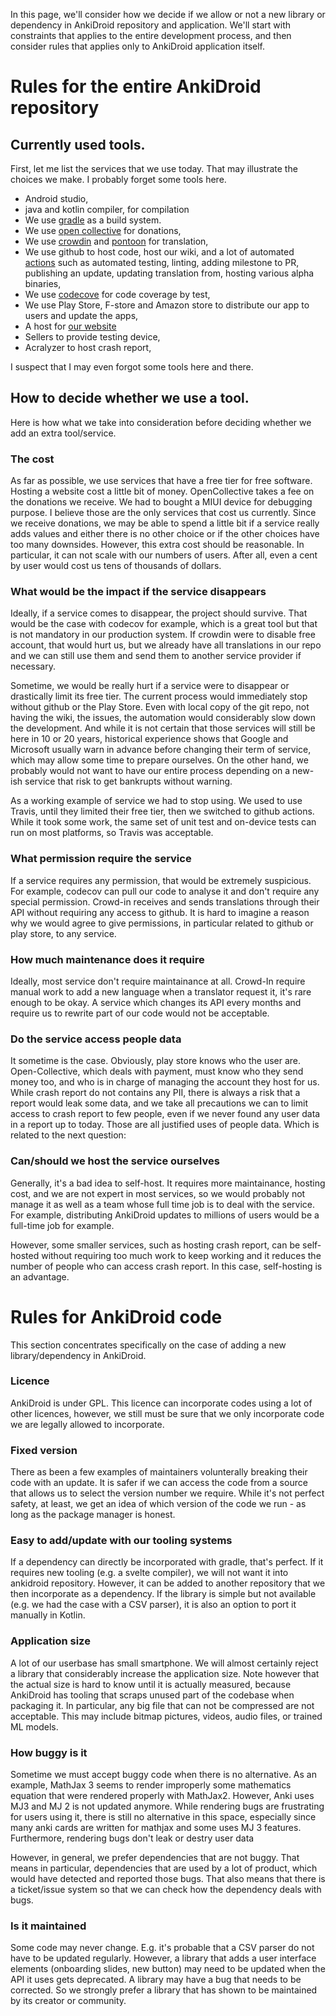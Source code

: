 In this page, we'll consider how we decide if we allow or not a new library or dependency in AnkiDroid repository and application. We'll start with constraints that applies to the entire development process, and then consider rules that applies only to AnkiDroid application itself.

# Rules for the entire AnkiDroid repository

## Currently used tools.

First, let me list the services that we use today. That may illustrate the choices we make. I probably forget some tools here.

* Android studio,
* java and kotlin compiler, for compilation
* We use [gradle](https://github.com/ankidroid/Anki-Android/blob/main/gradlew) as a build system.
* We use [open collective](https://opencollective.com/ankidroid) for donations,
* We use [crowdin](https://crowdin.com/project/ankidroid) and [pontoon](https://i18n.ankiweb.net/) for translation,
* We use github to host code, host our wiki, and a lot of automated [actions](https://github.com/ankidroid/Anki-Android/tree/main/.github/workflows) such as automated testing, linting, adding milestone to PR, publishing an update, updating translation from, hosting various alpha binaries,
* We use [codecove](https://codecov.io/gh/ankidroid/Anki-Android/) for code coverage by test,
* We use Play Store, F-store and Amazon store to distribute our app to users and update the apps,
* A host for [our website](https://docs.ankidroid.org/)
* Sellers to provide testing device,
* Acralyzer to host crash report,

I suspect that I may even forgot some tools here and there.

## How to decide whether we use a tool.

Here is how what we take into consideration before deciding whether we add an extra tool/service.

### The cost

As far as possible, we use services that have a free tier for free software. Hosting a website cost a little bit of money. OpenCollective takes a fee on the donations we receive. We had to bought a MIUI device for debugging purpose.  I believe those are the only services that cost us currently. Since we receive donations, we may be able to spend a little bit if a service really adds values and either there is no other choice or if the other choices have too many downsides. However, this extra cost should be reasonable. In particular, it can not scale with our numbers of users. After all, even a cent by user would cost us tens of thousands of dollars.

### What would be the impact if the service disappears

Ideally, if a service comes to disappear, the project should survive. That would be the case with codecov for example, which is a great tool but that is not mandatory in our production system. If crowdin were to disable free account, that would hurt us, but we already have all translations in our repo and we can still use them and send them to another service provider if necessary.

Sometime, we would be really hurt if a service were to disappear or drastically limit its free tier. The current process would immediately stop without github or the Play Store. Even with local copy of the git repo, not having the wiki, the issues, the automation would considerably slow down the development. And while it is not certain that those services will still be here in 10 or 20 years, historical experience shows that Google and Microsoft usually warn in advance before changing their term of service, which may allow some time to prepare ourselves. On the other hand, we probably would not want to have our entire process depending on a new-ish service that risk to get bankrupts without warning.

As a working example of service we had to stop using. We used to use Travis, until they limited their free tier, then we switched to github actions. While it took some work, the same set of unit test and on-device tests can run on most platforms, so Travis was acceptable.

### What permission require the service

If a service requires any permission, that would be extremely suspicious. For example, codecov can pull our code to analyse it and don't require any special permission. Crowd-in receives and sends translations through their API without requiring any access to github. It is hard to imagine a reason why we would agree to give permissions, in particular related to github or play store, to any service.

### How much maintenance does it require

Ideally, most service don't require maintainance at all. Crowd-In require manual work to add a new language when a translator request it, it's rare enough to be okay. A service which changes its API every months and require us to rewrite part of our code would not be acceptable.

### Do the service access people data

It sometime is the case. Obviously, play store knows who the user are. Open-Collective, which deals with payment, must know who they send money too, and who is in charge of managing the account they host for us. While crash report do not contains any PII, there is always a risk that a report would leak some data, and we take all precautions we can to limit access to crash report to few people, even if we never found any user data in a report up to today. Those are all justified uses of people data.  Which is related to the next question:

### Can/should we host the service ourselves

Generally, it's a bad idea to self-host. It requires more maintainance, hosting cost, and we are not expert in most services, so we would probably not manage it as well as a team whose full time job is to deal with the service. For example, distributing AnkiDroid updates to millions of users would be a full-time job for example.

However, some smaller services, such as hosting crash report, can be self-hosted without requiring too much work to keep working and it reduces the number of people who can access crash report. In this case, self-hosting is an advantage.

# Rules for AnkiDroid code

This section concentrates specifically on the case of adding a new library/dependency in AnkiDroid.

### Licence

AnkiDroid is under GPL. This licence can incorporate codes using a lot of other licences, however, we still must be sure that we only incorporate code we are legally allowed to incorporate.

### Fixed version

There as been a few examples of maintainers volunterally breaking their code with an update. It is safer if we can access the code from a source that allows us to select the version number we require. While it's not perfect safety, at least, we get an idea of which version of the code we run - as long as the package manager is honest.

### Easy to add/update with our tooling systems

If a dependency can directly be incorporated with gradle, that's perfect. If it requires new tooling (e.g. a svelte compiler), we will not want it into ankidroid repository. However, it can be added to another repository that we then incorporate as a dependency. If the library is simple but not available (e.g. we had the case with a CSV parser), it is also an option to port it manually in Kotlin.

### Application size

A lot of our userbase has small smartphone. We will almost certainly reject a library that considerably increase the application size. Note however that the actual size is hard to know until it is actually measured, because AnkiDroid has tooling that scraps unused part of the codebase when packaging it. In particular, any big file that can not be compressed are not acceptable. This may include bitmap pictures, videos, audio files, or trained ML models.

### How buggy is it

Sometime we must accept buggy code when there is no alternative. As an example, MathJax 3 seems to render improperly some mathematics equation that were rendered properly with MathJax2. However, Anki uses MJ3 and MJ 2 is not updated anymore. While rendering bugs are frustrating for users using it, there is still no alternative in this space, especially since many anki cards are written for mathjax and some uses MJ 3 features. Furthermore, rendering bugs don't leak or destry user data

However, in general, we prefer dependencies that are not buggy. That means in particular, dependencies that are used by a lot of product, which would have detected and reported those bugs. That also means that there is a ticket/issue system so that we can check how the dependency deals with bugs.

### Is it maintained

Some code may never change. E.g. it's probable that a CSV parser do not have to be updated regularly. However, a library that adds a user interface elements (onboarding slides, new button) may need to be updated when the API it uses gets deprecated. A library may have a bug that needs to be corrected. So we strongly prefer a library that has shown to be maintained by its creator or community.